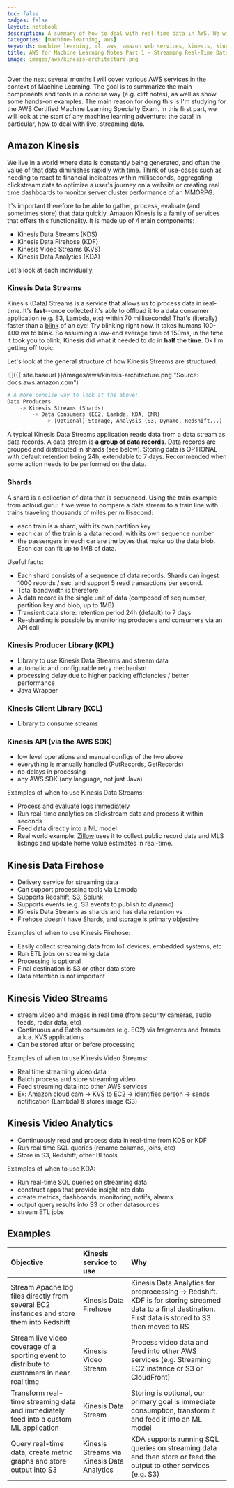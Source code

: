 ```yaml
---
toc: false
badges: false
layout: notebook
description: A summary of how to deal with real-time data in AWS. We will cover the Amazon Kinesis service offering including Data Streams, Firehose, Video Streams and Data Analytics.
categories: [machine-learning, aws]
keywords: machine learning, ml, aws, amazon web services, kinesis, kinesis data streams, kinesis fire hose, kinesis video streams, kinesis data analytics, realtime data streaming
title: AWS for Machine Learning Notes Part 1 - Streaming Real-Time Data with Kinesis
image: images/aws/kinesis-architecture.png
---
```


Over the next several months I will cover various AWS services in the context of Machine Learning. The goal is to summarize the main components and tools in a concise way (e.g. cliff notes), as well as show some hands-on examples. The main reason for doing this is I'm studying for the AWS Certified Machine Learning Specialty Exam. In this first part, we will look at the start of any machine learning adventure: the data! In particular, how to deal with live, streaming data.

## Amazon Kinesis

We live in a world where data is constantly being generated, and often the value of that data diminishes rapidly with time. Think of use-cases such as needing to react to financial indicators within milliseconds, aggregating clickstream data to optimize a user's journey on a website or creating real time dashboards to monitor server cluster performance of an MMORPG.

It's important therefore to be able to gather, process, evaluate (and sometimes store) that data quickly. Amazon Kinesis is a family of services that offers this functionality. It is made up of 4 main components:

- Kinesis Data Streams (KDS)
- Kinesis Data Firehose (KDF)
- Kinesis Video Streams (KVS)
- Kinesis Data Analytics (KDA)

Let's look at each individually.

### Kinesis Data Streams

Kinesis (Data) Streams is a service that allows us to process data in real-time. It's **fast**--once collected it's able to offload it to a data consumer application (e.g. S3, Lambda, etc) within 70 milliseconds! That's (literally) faster than a [blink](https://en.wikipedia.org/wiki/Blinking) of an eye! Try blinking right now. It takes humans 100-400 ms to blink. So assuming a low-end average time of 150ms, in the time it took you to blink, Kinesis did what it needed to do in __half the time__. Ok I'm getting off topic.

Let's look at the general structure of how Kinesis Streams are structured.

![]({{ site.baseurl }}/images/aws/kinesis-architecture.png "Source: docs.aws.amazon.com")

```python
# A more concise way to look at the above:
Data Producers 
    -> Kinesis Streams (Shards) 
        -> Data Consumers (EC2, Lambda, KDA, EMR) 
            -> [Optional] Storage, Analysis (S3, Dynamo, Redshift...)
```

A typical Kinesis Data Streams application reads data from a data stream as data records. A data stream is __a group of data records__. Data records are grouped and distributed in shards (see below). Storing data is OPTIONAL with default retention being 24h, extendable to 7 days. Recommended when some action needs to be performed on the data.

### Shards

A shard is a collection of data that is sequenced. Using the train example from acloud.guru: if we were to compare a data stream to a train line with trains traveling thousands of miles per millisecond:

- each train is a shard, with its own partition key
- each car of the train is a data record, with its own sequence number
- the passengers in each car are the bytes that make up the data blob. Each car can fit up to 1MB of data.

Useful facts:

- Each shard consists of a sequence of data records. Shards can ingest 1000 records / sec, and support 5 read transactions per second.
- Total bandwidth is therefore
- A data record is the single unit of data (composed of seq number, partition key and blob, up to 1MB)
- Transient data store: retention period 24h (default) to 7 days
- Re-sharding is possible by monitoring producers and consumers via an API call

### Kinesis Producer Library (KPL)

- Library to use Kinesis Data Streams and stream data
- automatic and configurable retry mechanism
- processing delay due to higher packing efficiencies / better performance
- Java Wrapper

### Kinesis Client Library (KCL)

- Library to consume streams

### Kinesis API (via the AWS SDK)

- low level operations and manual configs of the two above
- everything is manually handled (PutRecords, GetRecords)
- no delays in processing
- any AWS SDK (any language, not just Java)

Examples of when to use Kinesis Data Streams:

- Process and evaluate logs immediately
- Run real-time analytics on clickstream data and process it within seconds
- Feed data directly into a ML model
- Real world example: [Zillow](https://aws.amazon.com/solutions/case-studies/zillow-zestimate/) uses it to collect public record data and MLS listings and update home value estimates in real-time.

## Kinesis Data Firehose

- Delivery service for streaming data
- Can support processing tools via Lambda
- Supports Redshift, S3, Splunk
- Supports events (e.g. S3 events to publish to dynamo)
- Kinesis Data Streams as shards and has data retention vs
- Firehose doesn't have Shards, and storage is primary objective

Examples of when to use Kinesis Firehose:

- Easily collect streaming data from IoT devices, embedded systems, etc
- Run ETL jobs on streaming data
- Processing is optional
- Final destination is S3 or other data store
- Data retention is not important

## Kinesis Video Streams

- stream video and images in real time (from security cameras, audio feeds, radar data, etc)
- Continuous and Batch consumers (e.g. EC2) via fragments and frames a.k.a. KVS applications
- Can be stored after or before processing

Examples of when to use Kinesis Video Streams:

- Real time streaming video data
- Batch process and store streaming video
- Feed streaming data into other AWS services
- Ex: Amazon cloud cam -> KVS to EC2 -> identifies person -> sends notification (Lambda) & stores image (S3)

## Kinesis Video Analytics

- Continuously read and process data in real-time from KDS or KDF
- Run real time SQL queries (rename columns, joins, etc)
- Store in S3, Redshift, other BI tools

Examples of when to use KDA:

- Run real-time SQL queries on streaming data
- construct apps that provide insight into data
- create metrics, dashboards, monitoring, notifs, alarms
- output query results into S3 or other datasources
- stream ETL jobs

## Examples

|**Objective**|**Kinesis service to use**|**Why**|
|:---|:---|:---|
|Stream Apache log files directly from several EC2 instances and store them into Redshift|Kinesis Data Firehose|Kinesis Data Analytics for preprocessing -> Redshift. KDF is for storing streamed data to a final destination. First data is stored to S3 then moved to RS|
|Stream live video coverage of a sporting event to distribute to customers in near real time|Kinesis Video Stream|Process video data and feed into other AWS services (e.g. Streaming EC2 instance or S3 or CloudFront)|
|Transform real-time streaming data and immediately feed into a custom ML application|Kinesis Data Stream|Storing is optional, our primary goal is immediate consumption, transform it and feed it into an ML model|
|Query real-time data, create metric graphs and store output into S3|Kinesis Streams via Kinesis Data Analytics|KDA supports running SQL queries on streaming data and then store or feed the output to other services (e.g. S3)|
